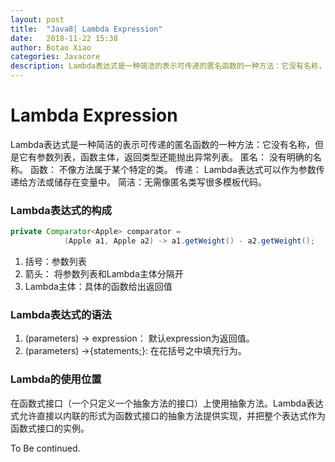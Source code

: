 ```yaml
---
layout: post
title:  "Java8| Lambda Expression"
date:   2018-11-22 15:38
author: Botao Xiao
categories: Javacore
description: Lambda表达式是一种简洁的表示可传递的匿名函数的一种方法：它没有名称，但是它有参数列表，函数主体，返回类型还能抛出异常列表。
---
```

# Lambda Expression
Lambda表达式是一种简洁的表示可传递的匿名函数的一种方法：它没有名称，但是它有参数列表，函数主体，返回类型还能抛出异常列表。
匿名： 没有明确的名称。
函数： 不像方法属于某个特定的类。
传递： Lambda表达式可以作为参数传递给方法或储存在变量中。
简洁：无需像匿名类写很多模板代码。

### Lambda表达式的构成
```Java
private Comparator<Apple> comparator =
            (Apple a1, Apple a2) -> a1.getWeight() - a2.getWeight();
```
1. 括号：参数列表
2. 箭头： 将参数列表和Lambda主体分隔开
3. Lambda主体：具体的函数给出返回值

### Lambda表达式的语法
1. (parameters) -> expression： 默认expression为返回值。
2. (parameters) ->{statements;}: 在花括号之中填充行为。

### Lambda的使用位置
在函数式接口（一个只定义一个抽象方法的接口）上使用抽象方法。Lambda表达式允许直接以内联的形式为函数式接口的抽象方法提供实现，并把整个表达式作为函数式接口的实例。

To Be continued.